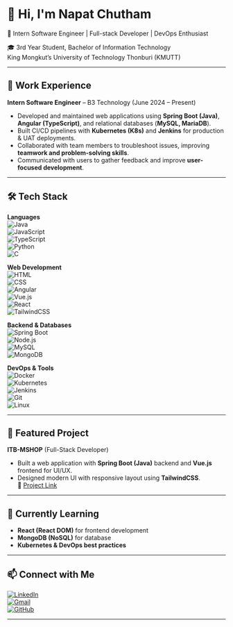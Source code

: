 # 👋 Hi, I'm Napat Chutham  

🚀 Intern Software Engineer | Full-stack Developer | DevOps Enthusiast  

🎓 3rd Year Student, Bachelor of Information Technology  
King Mongkut’s University of Technology Thonburi (KMUTT)  

---

## 💼 Work Experience
**Intern Software Engineer** – B3 Technology (June 2024 – Present)  
- Developed and maintained web applications using **Spring Boot (Java)**, **Angular (TypeScript)**, and relational databases (**MySQL, MariaDB**).  
- Built CI/CD pipelines with **Kubernetes (K8s)** and **Jenkins** for production & UAT deployments.  
- Collaborated with team members to troubleshoot issues, improving **teamwork and problem-solving skills**.  
- Communicated with users to gather feedback and improve **user-focused development**.  

---

## 🛠️ Tech Stack

**Languages**  
![Java](https://img.shields.io/badge/Java-007396?logo=openjdk&logoColor=white)  
![JavaScript](https://img.shields.io/badge/JavaScript-F7DF1E?logo=javascript&logoColor=black)  
![TypeScript](https://img.shields.io/badge/TypeScript-3178C6?logo=typescript&logoColor=white)  
![Python](https://img.shields.io/badge/Python-3776AB?logo=python&logoColor=white)  
![C](https://img.shields.io/badge/C-00599C?logo=c&logoColor=white)  

**Web Development**  
![HTML](https://img.shields.io/badge/HTML5-E34F26?logo=html5&logoColor=white)  
![CSS](https://img.shields.io/badge/CSS3-1572B6?logo=css3&logoColor=white)  
![Angular](https://img.shields.io/badge/Angular-DD0031?logo=angular&logoColor=white)  
![Vue.js](https://img.shields.io/badge/Vue.js-4FC08D?logo=vue.js&logoColor=white)  
![React](https://img.shields.io/badge/React-61DAFB?logo=react&logoColor=black)  
![TailwindCSS](https://img.shields.io/badge/Tailwind_CSS-06B6D4?logo=tailwindcss&logoColor=white)  

**Backend & Databases**  
![Spring Boot](https://img.shields.io/badge/SpringBoot-6DB33F?logo=springboot&logoColor=white)  
![Node.js](https://img.shields.io/badge/Node.js-339933?logo=node.js&logoColor=white)  
![MySQL](https://img.shields.io/badge/MySQL-4479A1?logo=mysql&logoColor=white)  
![MongoDB](https://img.shields.io/badge/MongoDB-47A248?logo=mongodb&logoColor=white)  

**DevOps & Tools**  
![Docker](https://img.shields.io/badge/Docker-2496ED?logo=docker&logoColor=white)  
![Kubernetes](https://img.shields.io/badge/Kubernetes-326CE5?logo=kubernetes&logoColor=white)  
![Jenkins](https://img.shields.io/badge/Jenkins-D24939?logo=jenkins&logoColor=white)  
![Git](https://img.shields.io/badge/Git-F05032?logo=git&logoColor=white)  
![Linux](https://img.shields.io/badge/Linux-FCC624?logo=linux&logoColor=black)  

---

## 📂 Featured Project
**ITB-MSHOP** (Full-Stack Developer)  
- Built a web application with **Spring Boot (Java)** backend and **Vue.js** frontend for UI/UX.  
- Designed modern UI with responsive layout using **TailwindCSS**.  
🔗 [Project Link](http://introjar.sit.kmutt.ac.th/kk1/)  

---

## 🌱 Currently Learning
- **React (React DOM)** for frontend development  
- **MongoDB (NoSQL)** for database  
- **Kubernetes & DevOps best practices**  

---

## 📫 Connect with Me
[![LinkedIn](https://img.shields.io/badge/LinkedIn-0A66C2?logo=linkedin&logoColor=white)](https://linkedin.com/in/yourprofile)  
[![Gmail](https://img.shields.io/badge/Email-D14836?logo=gmail&logoColor=white)](mailto:chumrahpths7@gmail.com)  
[![GitHub](https://img.shields.io/badge/GitHub-181717?logo=github&logoColor=white)](https://github.com/napatchumtham)  

---
